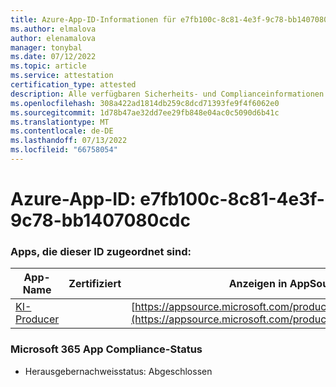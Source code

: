 ```yaml
---
title: Azure-App-ID-Informationen für e7fb100c-8c81-4e3f-9c78-bb1407080cdc
ms.author: elmalova
author: elenamalova
manager: tonybal
ms.date: 07/12/2022
ms.topic: article
ms.service: attestation
certification_type: attested
description: Alle verfügbaren Sicherheits- und Complianceinformationen für e7fb100c-8c81-4e3f-9c78-bb1407080cdc.
ms.openlocfilehash: 308a422ad1814db259c8dcd71393fe9f4f6062e0
ms.sourcegitcommit: 1d78b47ae32dd7ee29fb848e04ac0c5090d6b41c
ms.translationtype: MT
ms.contentlocale: de-DE
ms.lasthandoff: 07/13/2022
ms.locfileid: "66758054"
---
```

# <a name="azure-app-id-e7fb100c-8c81-4e3f-9c78-bb1407080cdc"></a>Azure-App-ID: e7fb100c-8c81-4e3f-9c78-bb1407080cdc


### <a name="apps-associated-with-this-id"></a>Apps, die dieser ID zugeordnet sind:
| **App-Name** | **Zertifiziert** | **Anzeigen in AppSource** |
|--------------|---------------|-----------------------|
| [KI-Producer](../forward/WA200003883.md) |  | [https://appsource.microsoft.com/product/office/WA200003883](https://appsource.microsoft.com/product/office/WA200003883) |

### <a name="microsoft-365-app-compliance-status"></a>Microsoft 365 App Compliance-Status
- Herausgebernachweisstatus: Abgeschlossen
